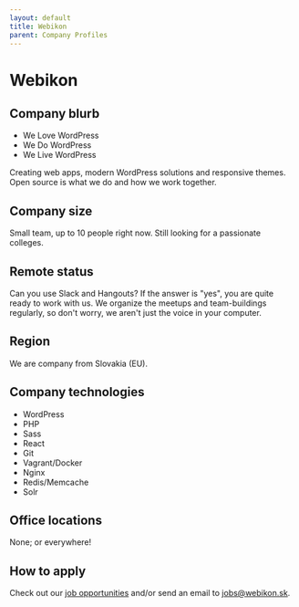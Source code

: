 ```yaml
---
layout: default
title: Webikon
parent: Company Profiles
---
```


# Webikon

## Company blurb

* We Love WordPress
* We Do WordPress
* We Live WordPress

Creating web apps, modern WordPress solutions and responsive themes. Open source is what we do and how we work together.

## Company size

Small team, up to 10 people right now. Still looking for a passionate colleges.

## Remote status

Can you use Slack and Hangouts? If the answer is "yes", you are quite ready to work with us. We organize the meetups and team-buildings regularly, so don't worry, we aren't just the voice in your computer.

## Region

We are company from Slovakia (EU).

## Company technologies

* WordPress
* PHP
* Sass
* React
* Git
* Vagrant/Docker
* Nginx
* Redis/Memcache
* Solr

## Office locations

None; or everywhere!

## How to apply

Check out our [job opportunities](http://www.webikon.sk/pracovne-pozicie/) and/or send an email to jobs@webikon.sk.
